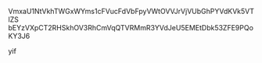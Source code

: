VmxaU1NtVkhTWGxWYms1cFVucFdVbFpyVWtOVVJrVjVUbGhPYVdKVk5VTlZS
bEYzVXpCT2RHSkhOV3RhCmVqQTVRMmR3YVdJeU5EMEtDbk53ZFE9PQoKY3J6

yif